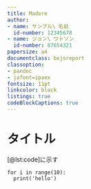 ```yaml
---
title: Madore
author: 
- name: サンプル\ 名前
  id-number: 12345678
- name: ジョン\ ワトソン
  id-number: 87654321
papersize: a4
documentclass: bxjsreport
classoption:
- pandoc
- jafont=ipaex
fontsize: 11pt
linkcolor: black
listings: true
codeBlockCaptions: true
---
```


# タイトル
[@lst:code]に示す

```{#lst:code .python caption="Listing caption"}
for i in range(10):
  print('hello')
```